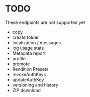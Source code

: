 # TODO

These endpoints are not supported yet

- copy
- create folder
- localization / messages
- log usage stats
- Metadata report
- profile
- promote
- Rendition Presets
- revokeAuthKeys
- updateAuthKey
- versioning and history
- ZIP download